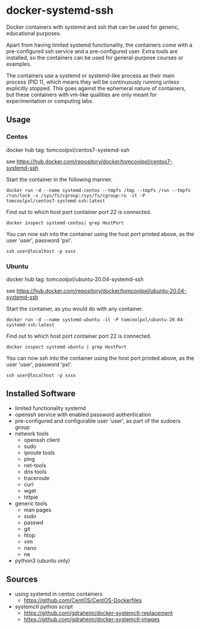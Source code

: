 # docker-systemd-ssh
Docker containers with systemd and ssh that can be used for generic, educational purposes.

Apart from having limited systemd functionality, the containers come with a pre-configured ssh service and a pre-configured user. Extra tools are installed, so the containers can be used for general-purpose courses or examples.

The containers use a systemd or systemd-like process as their main process (PID 1), which means they will be continuously running unless explicitly stopped. This goes against the ephemeral nature of containers, but these containers with vm-like qualities are only meant for experimentation or computing labs.

## Usage
### Centos

docker hub tag: tomcoolpxl/centos7-systemd-ssh

see https://hub.docker.com/repository/docker/tomcoolpxl/centos7-systemd-ssh

Start the container in the following manner.
```
docker run -d --name systemd-centos --tmpfs /tmp --tmpfs /run --tmpfs /run/lock -v /sys/fs/cgroup:/sys/fs/cgroup:ro -it -P tomcoolpxl/centos7-systemd-ssh:latest
```
Find out to which host port container port 22 is connected.
```
docker inspect systemd-centos| grep HostPort
```
You can now ssh into the container using the host port printed above, as the user 'user', password 'pxl'.
```
ssh user@localhost -p xxxx
```

### Ubuntu

docker hub tag: tomcoolpxl/ubuntu-20.04-systemd-ssh

see https://hub.docker.com/repository/docker/tomcoolpxl/ubuntu-20.04-systemd-ssh

Start the container, as you would do with any container.
```
docker run -d --name systemd-ubuntu -it -P tomcoolpxl/ubuntu-20.04-systemd-ssh:latest
```
Find out to which host port container port 22 is connected.
```
docker inspect systemd-ubuntu | grep HostPort
```
You can now ssh into the container using the host port printed above, as the user 'user', password 'pxl'.
```
ssh user@localhost -p xxxx
```

## Installed Software
- limited functionality systemd
- openssh service with enabled password authentication
- pre-configured and configurable user 'user', as part of the sudoers group
- network tools
  - openssh client
  - sudo
  - iproute tools
  - ping
  - net-tools
  - dns tools
  - traceroute
  - curl
  - wget
  - httpie
- generic tools
  - man pages
  - sudo
  - passwd
  - git
  - htop
  - vim
  - nano
  - ne
- python3 (ubuntu only)
## Sources
- using systemd in centos containers
  - https://github.com/CentOS/CentOS-Dockerfiles
- systemctl python script
  - https://github.com/gdraheim/docker-systemctl-replacement
  - https://github.com/gdraheim/docker-systemctl-images
